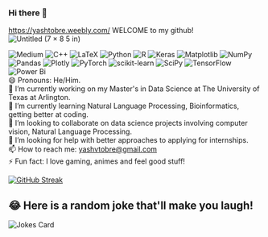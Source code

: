 ### Hi there 👋

https://yashtobre.weebly.com/
WELCOME to my github!
![Untitled (7 × 8 5 in)](https://github.com/Yash-Tobre/Yash-Tobre/assets/60502700/2f483ab7-d9ab-4c40-9860-aface1cb0d8a)


![Medium](https://img.shields.io/badge/Medium-12100E?style=for-the-badge&logo=medium&logoColor=white)
![C++](https://img.shields.io/badge/c++-%2300599C.svg?style=for-the-badge&logo=c%2B%2B&logoColor=white)
![LaTeX](https://img.shields.io/badge/latex-%23008080.svg?style=for-the-badge&logo=latex&logoColor=white)
![Python](https://img.shields.io/badge/python-3670A0?style=for-the-badge&logo=python&logoColor=ffdd54)
![R](https://img.shields.io/badge/r-%23276DC3.svg?style=for-the-badge&logo=r&logoColor=white)
![Keras](https://img.shields.io/badge/Keras-%23D00000.svg?style=for-the-badge&logo=Keras&logoColor=white)
![Matplotlib](https://img.shields.io/badge/Matplotlib-%23ffffff.svg?style=for-the-badge&logo=Matplotlib&logoColor=black)
![NumPy](https://img.shields.io/badge/numpy-%23013243.svg?style=for-the-badge&logo=numpy&logoColor=white)
![Pandas](https://img.shields.io/badge/pandas-%23150458.svg?style=for-the-badge&logo=pandas&logoColor=white)
![Plotly](https://img.shields.io/badge/Plotly-%233F4F75.svg?style=for-the-badge&logo=plotly&logoColor=white)
![PyTorch](https://img.shields.io/badge/PyTorch-%23EE4C2C.svg?style=for-the-badge&logo=PyTorch&logoColor=white)
![scikit-learn](https://img.shields.io/badge/scikit--learn-%23F7931E.svg?style=for-the-badge&logo=scikit-learn&logoColor=white)
![SciPy](https://img.shields.io/badge/SciPy-%230C55A5.svg?style=for-the-badge&logo=scipy&logoColor=%white)
![TensorFlow](https://img.shields.io/badge/TensorFlow-%23FF6F00.svg?style=for-the-badge&logo=TensorFlow&logoColor=white)
![Power Bi](https://img.shields.io/badge/power_bi-F2C811?style=for-the-badge&logo=powerbi&logoColor=black) <br>
😄 Pronouns: He/Him. <br>
🔭 I’m currently working on my Master's in Data Science at The University of Texas at Arlington.<br>
🌱 I’m currently learning Natural Language Processing, Bioinformatics, getting better at coding.<br>
👯 I’m looking to collaborate on data science projects involving computer vision, Natural Language Processing.<br>
🤔 I’m looking for help with better approaches to applying for internships.<br>
📫 How to reach me: yashvtobre@gmail.com<br>
⚡ Fun fact: I love gaming, animes and feel good stuff!<br>


[![GitHub Streak](https://github-readme-streak-stats.herokuapp.com?user=Yash-Tobre&theme=sea&hide_border=true&exclude_days=Sun%2CSat&card_width=1080)](https://git.io/streak-stats)

## 😂 Here is a random joke that'll make you laugh!
![Jokes Card](https://readme-jokes.vercel.app/api)


